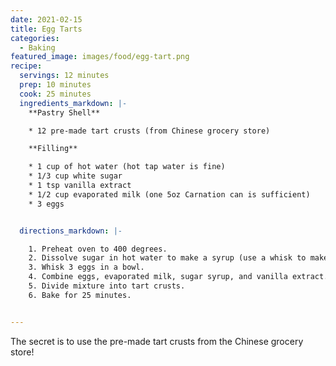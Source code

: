 ```yaml
---
date: 2021-02-15
title: Egg Tarts
categories:
  - Baking
featured_image: images/food/egg-tart.png
recipe:
  servings: 12 minutes
  prep: 10 minutes
  cook: 25 minutes
  ingredients_markdown: |-
    **Pastry Shell**

    * 12 pre-made tart crusts (from Chinese grocery store)

    **Filling**

    * 1 cup of hot water (hot tap water is fine)
    * 1/3 cup white sugar
    * 1 tsp vanilla extract
    * 1/2 cup evaporated milk (one 5oz Carnation can is sufficient)
    * 3 eggs


  directions_markdown: |-

    1. Preheat oven to 400 degrees.
    2. Dissolve sugar in hot water to make a syrup (use a whisk to make sure that sugar is completely dissolved).
    3. Whisk 3 eggs in a bowl.
    4. Combine eggs, evaporated milk, sugar syrup, and vanilla extract. 
    5. Divide mixture into tart crusts.
    6. Bake for 25 minutes. 


---
```


The secret is to use the pre-made tart crusts from the Chinese grocery store!
